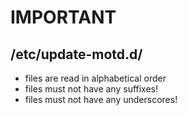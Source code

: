 # IMPORTANT
## /etc/update-motd.d/
* files are read in alphabetical order
* files must not have any suffixes!
* files must not have any underscores!
